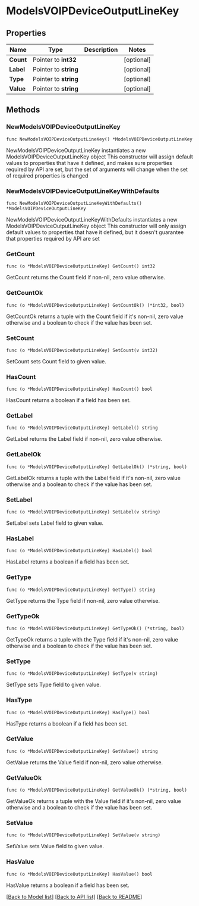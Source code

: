 # ModelsVOIPDeviceOutputLineKey

## Properties

Name | Type | Description | Notes
------------ | ------------- | ------------- | -------------
**Count** | Pointer to **int32** |  | [optional] 
**Label** | Pointer to **string** |  | [optional] 
**Type** | Pointer to **string** |  | [optional] 
**Value** | Pointer to **string** |  | [optional] 

## Methods

### NewModelsVOIPDeviceOutputLineKey

`func NewModelsVOIPDeviceOutputLineKey() *ModelsVOIPDeviceOutputLineKey`

NewModelsVOIPDeviceOutputLineKey instantiates a new ModelsVOIPDeviceOutputLineKey object
This constructor will assign default values to properties that have it defined,
and makes sure properties required by API are set, but the set of arguments
will change when the set of required properties is changed

### NewModelsVOIPDeviceOutputLineKeyWithDefaults

`func NewModelsVOIPDeviceOutputLineKeyWithDefaults() *ModelsVOIPDeviceOutputLineKey`

NewModelsVOIPDeviceOutputLineKeyWithDefaults instantiates a new ModelsVOIPDeviceOutputLineKey object
This constructor will only assign default values to properties that have it defined,
but it doesn't guarantee that properties required by API are set

### GetCount

`func (o *ModelsVOIPDeviceOutputLineKey) GetCount() int32`

GetCount returns the Count field if non-nil, zero value otherwise.

### GetCountOk

`func (o *ModelsVOIPDeviceOutputLineKey) GetCountOk() (*int32, bool)`

GetCountOk returns a tuple with the Count field if it's non-nil, zero value otherwise
and a boolean to check if the value has been set.

### SetCount

`func (o *ModelsVOIPDeviceOutputLineKey) SetCount(v int32)`

SetCount sets Count field to given value.

### HasCount

`func (o *ModelsVOIPDeviceOutputLineKey) HasCount() bool`

HasCount returns a boolean if a field has been set.

### GetLabel

`func (o *ModelsVOIPDeviceOutputLineKey) GetLabel() string`

GetLabel returns the Label field if non-nil, zero value otherwise.

### GetLabelOk

`func (o *ModelsVOIPDeviceOutputLineKey) GetLabelOk() (*string, bool)`

GetLabelOk returns a tuple with the Label field if it's non-nil, zero value otherwise
and a boolean to check if the value has been set.

### SetLabel

`func (o *ModelsVOIPDeviceOutputLineKey) SetLabel(v string)`

SetLabel sets Label field to given value.

### HasLabel

`func (o *ModelsVOIPDeviceOutputLineKey) HasLabel() bool`

HasLabel returns a boolean if a field has been set.

### GetType

`func (o *ModelsVOIPDeviceOutputLineKey) GetType() string`

GetType returns the Type field if non-nil, zero value otherwise.

### GetTypeOk

`func (o *ModelsVOIPDeviceOutputLineKey) GetTypeOk() (*string, bool)`

GetTypeOk returns a tuple with the Type field if it's non-nil, zero value otherwise
and a boolean to check if the value has been set.

### SetType

`func (o *ModelsVOIPDeviceOutputLineKey) SetType(v string)`

SetType sets Type field to given value.

### HasType

`func (o *ModelsVOIPDeviceOutputLineKey) HasType() bool`

HasType returns a boolean if a field has been set.

### GetValue

`func (o *ModelsVOIPDeviceOutputLineKey) GetValue() string`

GetValue returns the Value field if non-nil, zero value otherwise.

### GetValueOk

`func (o *ModelsVOIPDeviceOutputLineKey) GetValueOk() (*string, bool)`

GetValueOk returns a tuple with the Value field if it's non-nil, zero value otherwise
and a boolean to check if the value has been set.

### SetValue

`func (o *ModelsVOIPDeviceOutputLineKey) SetValue(v string)`

SetValue sets Value field to given value.

### HasValue

`func (o *ModelsVOIPDeviceOutputLineKey) HasValue() bool`

HasValue returns a boolean if a field has been set.


[[Back to Model list]](../README.md#documentation-for-models) [[Back to API list]](../README.md#documentation-for-api-endpoints) [[Back to README]](../README.md)


